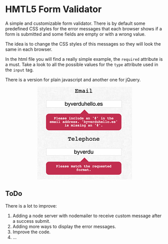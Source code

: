 # HMTL5 Form Validator

A simple and customizable form validator. There is by default some predefined CSS styles for the error messages that each browser shows if a form is submitted and some fields are empty or with a wrong value.

The idea is to change the CSS styles of this messages so they will look the same in each browser. 

In the html file you will find a really simple example, the `required` attribute is a must. Take a look to all the possible values for the `type` attribute used in the `input` tag.

There is a version for plain javascript and another one for jQuery.

<p align="center">
  <img src="demo.png" alt="demo image">
</p>


## ToDo

There is a lot to improve:

1. Adding a node server with nodemailer to receive custom message after a success submit.
2. Adding more ways to display the error messages.
3. Improve the code.
4. ...